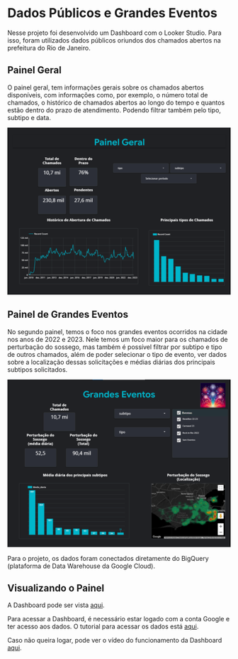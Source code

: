 # Dados Públicos e Grandes Eventos

Nesse projeto foi desenvolvido um Dashboard com o Looker Studio. Para isso, foram utilizados dados públicos oriundos dos chamados abertos na prefeitura do Rio de Janeiro.

## Painel Geral

O painel geral, tem informações gerais sobre os chamados abertos disponíveis, com informações como, por exemplo, o número total de chamados, o histórico de chamados abertos ao longo do tempo e quantos estão dentro do prazo de atendimento. Podendo filtrar também pelo tipo, subtipo e data.

<img src="/imagens/Painel.png">

## Painel de Grandes Eventos
No segundo painel, temos o foco nos grandes eventos ocorridos na cidade nos anos de 2022 e 2023. Nele temos um foco maior para os chamados de perturbação do sossego, mas também é possível filtrar por subtipo e tipo de outros chamados, além de poder selecionar o tipo de evento, ver dados sobre a localização dessas solicitações e médias diárias dos principais subtipos solicitados.

<img src="/imagens/Eventos.png">

Para o projeto, os dados foram conectados diretamente do BigQuery (plataforma de Data Warehouse da Google Cloud).

## Visualizando o Painel
A Dashboard pode ser vista [aqui](https://lookerstudio.google.com/s/uDBfSS4JgSI).

Para acessar a Dashboard, é necessário estar logado com a conta Google e ter acesso aos dados. O tutorial para acessar os dados está [aqui](https://docs.dados.rio/tutoriais/como-acessar-dados/#como-criar-uma-conta-na-gcp).

Caso não queira logar, pode ver o vídeo do funcionamento da Dashboard [aqui](https://drive.google.com/file/d/1yQrO9BoO38MzK80ZzXSU_EO25dJXulbq/view?usp=drive_link).
